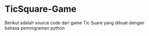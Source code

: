 # TicSquare-Game
Berikut adalah source code dari game Tic Suare yang dibuat dengan bahasa pemrograman python
